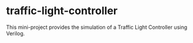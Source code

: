 # traffic-light-controller
This mini-project provides the simulation of a Traffic Light Controller using Verilog.
